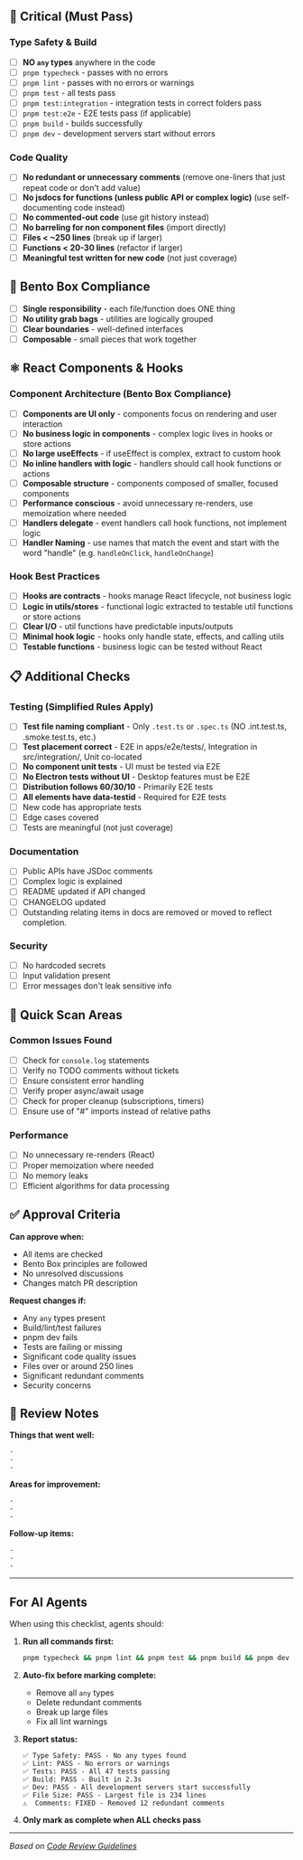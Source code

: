 ## 🚨 Critical (Must Pass)

### Type Safety & Build

- [ ] **NO `any` types** anywhere in the code
- [ ] `pnpm typecheck` - passes with no errors
- [ ] `pnpm lint` - passes with no errors or warnings
- [ ] `pnpm test` - all tests pass
- [ ] `pnpm test:integration` - integration tests in correct folders pass
- [ ] `pnpm test:e2e` - E2E tests pass (if applicable)
- [ ] `pnpm build` - builds successfully
- [ ] `pnpm dev` - development servers start without errors

### Code Quality

- [ ] **No redundant or unnecessary comments** (remove one-liners that just
      repeat code or don't add value)
- [ ] **No jsdocs for functions (unless public API or complex logic)** (use
      self-documenting code instead)
- [ ] **No commented-out code** (use git history instead)
- [ ] **No barreling for non component files** (import directly)
- [ ] **Files < ~250 lines** (break up if larger)
- [ ] **Functions < 20-30 lines** (refactor if larger)
- [ ] **Meaningful test written for new code** (not just coverage)

## 🍱 Bento Box Compliance

- [ ] **Single responsibility** - each file/function does ONE thing
- [ ] **No utility grab bags** - utilities are logically grouped
- [ ] **Clear boundaries** - well-defined interfaces
- [ ] **Composable** - small pieces that work together

## ⚛️ React Components & Hooks

### Component Architecture (Bento Box Compliance)

- [ ] **Components are UI only** - components focus on rendering and user
      interaction
- [ ] **No business logic in components** - complex logic lives in hooks or
      store actions
- [ ] **No large useEffects** - if useEffect is complex, extract to custom hook
- [ ] **No inline handlers with logic** - handlers should call hook functions or
      actions
- [ ] **Composable structure** - components composed of smaller, focused
      components
- [ ] **Performance conscious** - avoid unnecessary re-renders, use memoization
      where needed
- [ ] **Handlers delegate** - event handlers call hook functions, not implement
      logic
- [ ] **Handler Naming** - use names that match the event and start with the
      word "handle" (e.g. `handleOnClick`, `handleOnChange`)

### Hook Best Practices

- [ ] **Hooks are contracts** - hooks manage React lifecycle, not business logic
- [ ] **Logic in utils/stores** - functional logic extracted to testable util
      functions or store actions
- [ ] **Clear I/O** - util functions have predictable inputs/outputs
- [ ] **Minimal hook logic** - hooks only handle state, effects, and calling
      utils
- [ ] **Testable functions** - business logic can be tested without React

## 📋 Additional Checks

### Testing (Simplified Rules Apply)

- [ ] **Test file naming compliant** - Only `.test.ts` or `.spec.ts` (NO
      .int.test.ts, .smoke.test.ts, etc.)
- [ ] **Test placement correct** - E2E in apps/e2e/tests/, Integration in
      src/integration/, Unit co-located
- [ ] **No component unit tests** - UI must be tested via E2E
- [ ] **No Electron tests without UI** - Desktop features must be E2E
- [ ] **Distribution follows 60/30/10** - Primarily E2E tests
- [ ] **All elements have data-testid** - Required for E2E tests
- [ ] New code has appropriate tests
- [ ] Edge cases covered
- [ ] Tests are meaningful (not just coverage)

### Documentation

- [ ] Public APIs have JSDoc comments
- [ ] Complex logic is explained
- [ ] README updated if API changed
- [ ] CHANGELOG updated
- [ ] Outstanding relating items in docs are removed or moved to reflect
      completion.

### Security

- [ ] No hardcoded secrets
- [ ] Input validation present
- [ ] Error messages don't leak sensitive info

## 🎯 Quick Scan Areas

### Common Issues Found

- [ ] Check for `console.log` statements
- [ ] Verify no TODO comments without tickets
- [ ] Ensure consistent error handling
- [ ] Verify proper async/await usage
- [ ] Check for proper cleanup (subscriptions, timers)
- [ ] Ensure use of "#" imports instead of relative paths

### Performance

- [ ] No unnecessary re-renders (React)
- [ ] Proper memoization where needed
- [ ] No memory leaks
- [ ] Efficient algorithms for data processing

## ✅ Approval Criteria

**Can approve when:**

- All items are checked
- Bento Box principles are followed
- No unresolved discussions
- Changes match PR description

**Request changes if:**

- Any `any` types present
- Build/lint/test failures
- pnpm dev fails
- Tests are failing or missing
- Significant code quality issues
- Files over or around 250 lines
- Significant redundant comments
- Security concerns

## 📝 Review Notes

**Things that went well:**

```
-
-
-
```

**Areas for improvement:**

```
-
-
-
```

**Follow-up items:**

```
-
-
-
```

---

## For AI Agents

When using this checklist, agents should:

1. **Run all commands first:**

   ```bash
   pnpm typecheck && pnpm lint && pnpm test && pnpm build && pnpm dev
   ```

2. **Auto-fix before marking complete:**
   - Remove all `any` types
   - Delete redundant comments
   - Break up large files
   - Fix all lint warnings

3. **Report status:**

   ```
   ✅ Type Safety: PASS - No any types found
   ✅ Lint: PASS - No errors or warnings
   ✅ Tests: PASS - All 47 tests passing
   ✅ Build: PASS - Built in 2.3s
   ✅ Dev: PASS - All development servers start successfully
   ✅ File Size: PASS - Largest file is 234 lines
   ⚠️  Comments: FIXED - Removed 12 redundant comments
   ```

4. **Only mark as complete when ALL checks pass**

---

_Based on [Code Review Guidelines](./CODE_REVIEW_GUIDELINES.md)_
